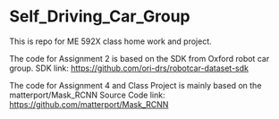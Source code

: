 # Self_Driving_Car_Group
This is repo for ME 592X class home work and project.

The code for Assignment 2 is based on the SDK from Oxford robot car group.
SDK link: https://github.com/ori-drs/robotcar-dataset-sdk

The code for Assignment 4 and Class Project is mainly based on the matterport/Mask_RCNN
Source Code link: https://github.com/matterport/Mask_RCNN
